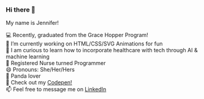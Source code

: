 ### Hi there 👋

My name is Jennifer! 

💻   Recently, graduated from the Grace Hopper Program! <br>
🔭   I’m currently working on HTML/CSS/SVG Animations for fun<br>
🤔   I am curious to learn how to incorporate healthcare with tech through AI & machine learning <br>
💊   Registered Nurse turned Programmer <br>
😄   Pronouns: She/Her/Hers <br>
🐼   Panda lover <br>
😬   Check out my <a href="https://codepen.io/jenyang">Codepen!</a><br>
📫   Feel free to message me on <a href="https://www.linkedin.com/in/yang-jennifer/">LinkedIn</a><br> 

<!--
**jenyang929/jenyang929** is a ✨ _special_ ✨ repository because its `README.md` (this file) appears on your GitHub profile.

Here are some ideas to get you started:

- 🔭 I’m currently working on ...
- 🌱 I’m currently learning ...
- 👯 I’m looking to collaborate on ...
- 🤔 I’m looking for help with ...
- 💬 Ask me about ...
- 📫 How to reach me: ...
- 😄 Pronouns: ...
- ⚡ Fun fact: ...
🤔   Curious about AI and machine learning, specifically in healthcare <br>
-->
